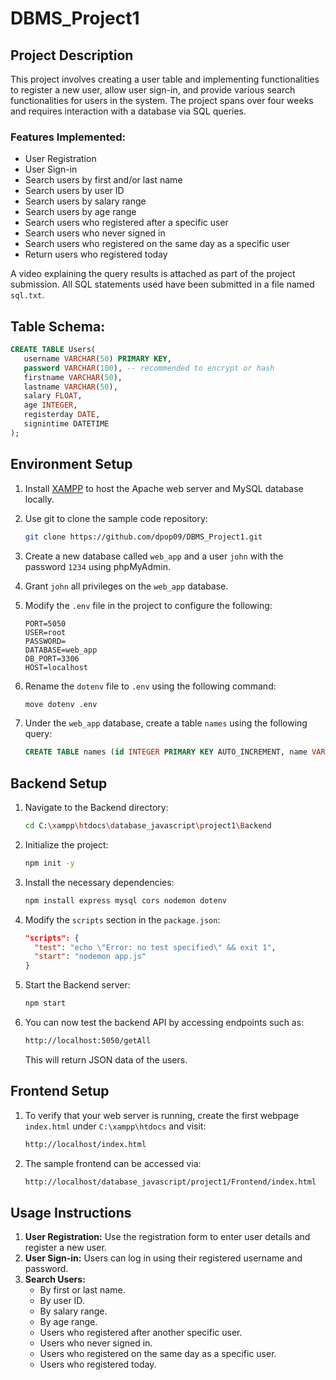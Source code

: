 # DBMS_Project1

## Project Description

This project involves creating a user table and implementing functionalities to register a new user, allow user sign-in, and provide various search functionalities for users in the system. The project spans over four weeks and requires interaction with a database via SQL queries.

### Features Implemented:
- User Registration
- User Sign-in
- Search users by first and/or last name
- Search users by user ID
- Search users by salary range
- Search users by age range
- Search users who registered after a specific user
- Search users who never signed in
- Search users who registered on the same day as a specific user
- Return users who registered today

A video explaining the query results is attached as part of the project submission. All SQL statements used have been submitted in a file named `sql.txt`.

## Table Schema:

```sql
CREATE TABLE Users(
   username VARCHAR(50) PRIMARY KEY,
   password VARCHAR(100), -- recommended to encrypt or hash
   firstname VARCHAR(50),
   lastname VARCHAR(50),
   salary FLOAT,
   age INTEGER,
   registerday DATE,
   signintime DATETIME
);
```

## Environment Setup

1. Install [XAMPP](https://www.apachefriends.org/index.html) to host the Apache web server and MySQL database locally.
2. Use git to clone the sample code repository:

   ```bash
   git clone https://github.com/dpop09/DBMS_Project1.git 
   ```

3. Create a new database called `web_app` and a user `john` with the password `1234` using phpMyAdmin.
4. Grant `john` all privileges on the `web_app` database.
5. Modify the `.env` file in the project to configure the following:

   ```env
   PORT=5050
   USER=root
   PASSWORD=
   DATABASE=web_app
   DB_PORT=3306
   HOST=localhost
   ```

6. Rename the `dotenv` file to `.env` using the following command:

   ```bash
   move dotenv .env
   ```

7. Under the `web_app` database, create a table `names` using the following query:

   ```sql
   CREATE TABLE names (id INTEGER PRIMARY KEY AUTO_INCREMENT, name VARCHAR(100), date_added DATE);
   ```

## Backend Setup

1. Navigate to the Backend directory:

   ```bash
   cd C:\xampp\htdocs\database_javascript\project1\Backend
   ```

2. Initialize the project:

   ```bash
   npm init -y
   ```

3. Install the necessary dependencies:

   ```bash
   npm install express mysql cors nodemon dotenv
   ```

4. Modify the `scripts` section in the `package.json`:

   ```json
   "scripts": {
     "test": "echo \"Error: no test specified\" && exit 1",
     "start": "nodemon app.js"
   }
   ```

5. Start the Backend server:

   ```bash
   npm start
   ```

6. You can now test the backend API by accessing endpoints such as:

   ```bash
   http://localhost:5050/getAll
   ```

   This will return JSON data of the users.

## Frontend Setup

1. To verify that your web server is running, create the first webpage `index.html` under `C:\xampp\htdocs` and visit:

   ```bash
   http://localhost/index.html
   ```

2. The sample frontend can be accessed via:

   ```bash
   http://localhost/database_javascript/project1/Frontend/index.html
   ```

## Usage Instructions

1. **User Registration:** Use the registration form to enter user details and register a new user.
2. **User Sign-in:** Users can log in using their registered username and password.
3. **Search Users:**
   - By first or last name.
   - By user ID.
   - By salary range.
   - By age range.
   - Users who registered after another specific user.
   - Users who never signed in.
   - Users who registered on the same day as a specific user.
   - Users who registered today.
